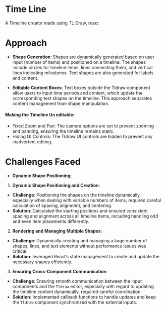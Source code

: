 
# Time Line

A Timeline creator made using TL Draw, react

# Approach
- **Shape Generation**: Shapes are dynamically generated based on user input (number of items) and positioned on a timeline. The shapes include circles for timeline items, lines connecting them, and vertical lines indicating milestones. Text shapes are also generated for labels and content.

- **Editable Content Boxes**: Text boxes outside the Tldraw component allow users to input time periods and content, which update the corresponding text shapes on the timeline. This approach separates content management from shape manipulation.
<h4> Making the Timeline Un editable: </h4>

- Fixed Zoom and Pan: The camera options are set to prevent zooming and panning, ensuring the timeline remains static.
- Hiding UI Controls: The Tldraw UI controls are hidden to prevent any inadvertent editing.

<h1> Challenges Faced </h1> 
  
- **Dynamic Shape Positioning**:

1. **Dynamic Shape Positioning and Creation**:
-  **Challenge**: Positioning the shapes on the timeline dynamically, especially when dealing with variable numbers of items, required careful calculation of spacing, alignment, and centering.
 - **Solution**: Calculated the starting positions and ensured consistent spacing and alignment across all timeline items, including handling odd and even item placements differently. 
2. **Rendering and Managing Multiple Shapes**:

-   **Challenge**: Dynamically creating and managing a large number of shapes, lines, and text elements without performance issues was critical.
-   **Solution**: leveraged React’s state management to create and update the necessary shapes efficiently.
3. **Ensuring Cross-Component Communication**:

-   **Challenge**: Ensuring smooth communication between the input components and the `Tldraw` editor, especially with regard to updating the timeline content dynamically, required careful coordination.
-   **Solution**: Implemented callback functions to handle updates and keep the `Tldraw` component synchronized with the external inputs.
